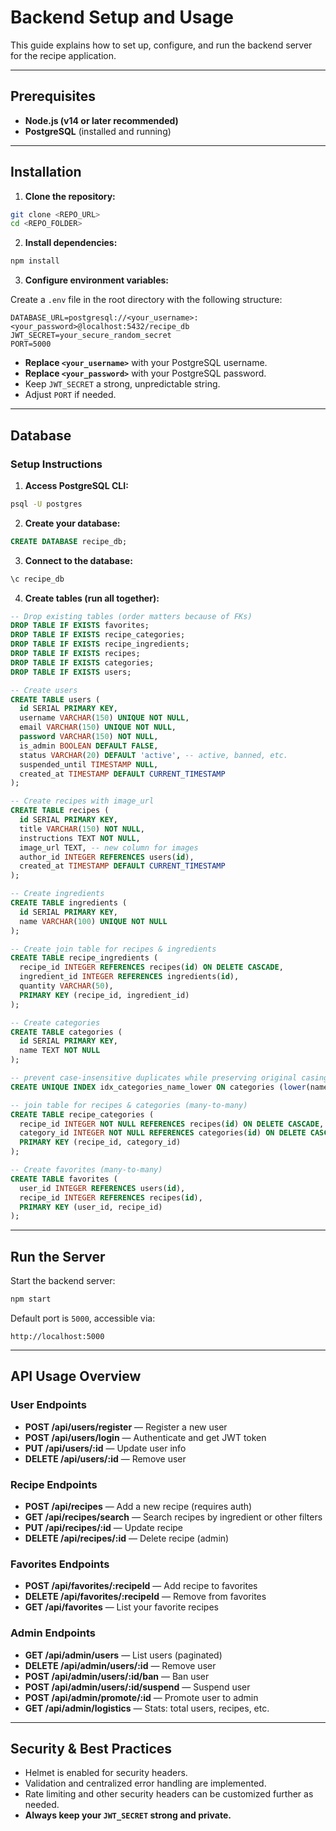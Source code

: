 # Backend Setup and Usage

This guide explains how to set up, configure, and run the backend server for the recipe application.

---

## Prerequisites

- **Node.js (v14 or later recommended)**
- **PostgreSQL** (installed and running)

---

## Installation

1. **Clone the repository:**

```bash
git clone <REPO_URL>
cd <REPO_FOLDER>
```

2. **Install dependencies:**

```bash
npm install
```

3. **Configure environment variables:**

Create a `.env` file in the root directory with the following structure:

```env
DATABASE_URL=postgresql://<your_username>:<your_password>@localhost:5432/recipe_db
JWT_SECRET=your_secure_random_secret
PORT=5000
```

- **Replace `<your_username>`** with your PostgreSQL username.
- **Replace `<your_password>`** with your PostgreSQL password.
- Keep `JWT_SECRET` a strong, unpredictable string.
- Adjust `PORT` if needed.

---

## Database

### Setup Instructions

1. **Access PostgreSQL CLI:**

```bash
psql -U postgres
```

2. **Create your database:**

```sql
CREATE DATABASE recipe_db;
```

3. **Connect to the database:**

```sql
\c recipe_db
```

4. **Create tables (run all together):**

```sql
-- Drop existing tables (order matters because of FKs)
DROP TABLE IF EXISTS favorites;
DROP TABLE IF EXISTS recipe_categories;
DROP TABLE IF EXISTS recipe_ingredients;
DROP TABLE IF EXISTS recipes;
DROP TABLE IF EXISTS categories;
DROP TABLE IF EXISTS users;

-- Create users
CREATE TABLE users (
  id SERIAL PRIMARY KEY,
  username VARCHAR(150) UNIQUE NOT NULL,
  email VARCHAR(150) UNIQUE NOT NULL,
  password VARCHAR(150) NOT NULL,
  is_admin BOOLEAN DEFAULT FALSE,
  status VARCHAR(20) DEFAULT 'active', -- active, banned, etc.
  suspended_until TIMESTAMP NULL,
  created_at TIMESTAMP DEFAULT CURRENT_TIMESTAMP
);

-- Create recipes with image_url
CREATE TABLE recipes (
  id SERIAL PRIMARY KEY,
  title VARCHAR(150) NOT NULL,
  instructions TEXT NOT NULL,
  image_url TEXT, -- new column for images
  author_id INTEGER REFERENCES users(id),
  created_at TIMESTAMP DEFAULT CURRENT_TIMESTAMP
);

-- Create ingredients
CREATE TABLE ingredients (
  id SERIAL PRIMARY KEY,
  name VARCHAR(100) UNIQUE NOT NULL
);

-- Create join table for recipes & ingredients
CREATE TABLE recipe_ingredients (
  recipe_id INTEGER REFERENCES recipes(id) ON DELETE CASCADE,
  ingredient_id INTEGER REFERENCES ingredients(id),
  quantity VARCHAR(50),
  PRIMARY KEY (recipe_id, ingredient_id)
);

-- Create categories
CREATE TABLE categories (
  id SERIAL PRIMARY KEY,
  name TEXT NOT NULL
);

-- prevent case-insensitive duplicates while preserving original casing
CREATE UNIQUE INDEX idx_categories_name_lower ON categories (lower(name));

-- join table for recipes & categories (many-to-many)
CREATE TABLE recipe_categories (
  recipe_id INTEGER NOT NULL REFERENCES recipes(id) ON DELETE CASCADE,
  category_id INTEGER NOT NULL REFERENCES categories(id) ON DELETE CASCADE,
  PRIMARY KEY (recipe_id, category_id)
);

-- Create favorites (many-to-many)
CREATE TABLE favorites (
  user_id INTEGER REFERENCES users(id),
  recipe_id INTEGER REFERENCES recipes(id),
  PRIMARY KEY (user_id, recipe_id)
);
```

---

## Run the Server

Start the backend server:

```bash
npm start
```

Default port is `5000`, accessible via:

```
http://localhost:5000
```

---

## API Usage Overview

### User Endpoints
- **POST /api/users/register** — Register a new user
- **POST /api/users/login** — Authenticate and get JWT token
- **PUT /api/users/:id** — Update user info
- **DELETE /api/users/:id** — Remove user

### Recipe Endpoints
- **POST /api/recipes** — Add a new recipe (requires auth)
- **GET /api/recipes/search** — Search recipes by ingredient or other filters
- **PUT /api/recipes/:id** — Update recipe
- **DELETE /api/recipes/:id** — Delete recipe (admin)

### Favorites Endpoints
- **POST /api/favorites/:recipeId** — Add recipe to favorites
- **DELETE /api/favorites/:recipeId** — Remove from favorites
- **GET /api/favorites** — List your favorite recipes

### Admin Endpoints
- **GET /api/admin/users** — List users (paginated)
- **DELETE /api/admin/users/:id** — Remove user
- **POST /api/admin/users/:id/ban** — Ban user
- **POST /api/admin/users/:id/suspend** — Suspend user
- **POST /api/admin/promote/:id** — Promote user to admin
- **GET /api/admin/logistics** — Stats: total users, recipes, etc.

---

## Security & Best Practices

- Helmet is enabled for security headers.
- Validation and centralized error handling are implemented.
- Rate limiting and other security headers can be customized further as needed.
- **Always keep your `JWT_SECRET` strong and private.**
